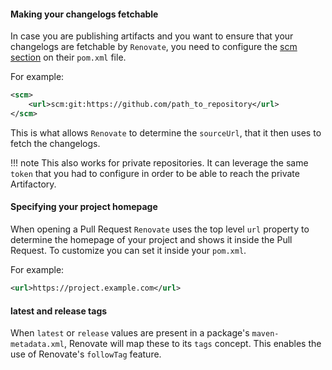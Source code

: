 #### Making your changelogs fetchable

In case you are publishing artifacts and you want to ensure that your changelogs are fetchable by `Renovate`, you need to configure the [scm section](https://maven.apache.org/scm/git.html) on their `pom.xml` file.

For example:

```xml
<scm>
    <url>scm:git:https://github.com/path_to_repository</url>
</scm>
```

This is what allows `Renovate` to determine the `sourceUrl`, that it then uses to fetch the changelogs.

<!-- prettier-ignore -->
!!! note
    This also works for private repositories.
    It can leverage the same `token` that you had to configure in order to be able to reach the private Artifactory.

#### Specifying your project homepage

When opening a Pull Request `Renovate` uses the top level `url` property to determine the homepage of your project and shows it inside the Pull Request.
To customize you can set it inside your `pom.xml`.

For example:

```xml
<url>https://project.example.com</url>
```

#### latest and release tags

When `latest` or `release` values are present in a package's `maven-metadata.xml`, Renovate will map these to its `tags` concept.
This enables the use of Renovate's `followTag` feature.
